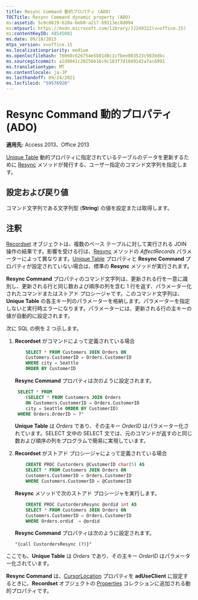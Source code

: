 ```yaml
---
title: Resync Command 動的プロパティ (ADO)
TOCTitle: Resync Command dynamic property (ADO)
ms:assetid: 5c0c0819-620a-6eb0-a217-69113ec8d094
ms:mtpsurl: https://msdn.microsoft.com/library/JJ249322(v=office.15)
ms:contentKeyID: 48545081
ms.date: 09/18/2015
mtps_version: v=office.15
ms.localizationpriority: medium
ms.openlocfilehash: 70060c626754e5b81d8c1cfbee003523c983bdbc
ms.sourcegitcommit: a1d9041c20256616c9c183f7d1049142a7ac6991
ms.translationtype: MT
ms.contentlocale: ja-JP
ms.lasthandoff: 09/24/2021
ms.locfileid: "59576920"
---
```

# <a name="resync-command-dynamic-property-ado"></a>Resync Command 動的プロパティ (ADO)

**適用先:** Access 2013、Office 2013

[Unique Table](resync-method-ado.md) 動的プロパティに指定されているテーブルのデータを更新するために [Resync](unique-table-unique-schema-unique-catalog-properties-dynamic-ado.md) メソッドが発行する、ユーザー指定のコマンド文字列を指定します。

## <a name="settings-and-return-values"></a>設定および戻り値

コマンド文字列である文字列型 (**String**) の値を設定または取得します。

## <a name="remarks"></a>注釈

[Recordset](recordset-object-ado.md) オブジェクトは、複数のベース テーブルに対して実行される JOIN 操作の結果です。影響を受ける行は、[Resync](resync-method-ado.md) メソッドの *AffectRecords* パラメーターによって異なります。[Unique Table](unique-table-unique-schema-unique-catalog-properties-dynamic-ado.md) プロパティと **Resync Command** プロパティが設定されていない場合は、標準の **Resync** メソッドが実行されます。

**Resync Command** プロパティのコマンド文字列は、更新される行を一意に識別し、更新される行と同じ数および順序の列を含む 1 行を返す、パラメーター化されたコマンドまたはストアド プロシージャです。このコマンド文字列は、 **Unique Table** の各主キー列のパラメーターを格納します。パラメーターを指定しないと実行時エラーになります。パラメーターには、更新される行の主キーの値が自動的に設定されます。

次に SQL の例を 2 つ示します。

1.  **Recordset** がコマンドによって定義されている場合

    ```sql
        SELECT * FROM Customers JOIN Orders ON 
        Customers.CustomerID = Orders.CustomerID
        WHERE city = Seattle
        ORDER BY CustomerID
    ```

    **Resync Command** プロパティは次のように設定されます。

    ```sql
     SELECT * FROM 
        (SELECT * FROM Customers JOIN Orders 
        ON Customers.CustomerID = Orders.CustomerID
        city = Seattle ORDER BY CustomerID)
     WHERE Orders.OrderID = ?"
    ```

    **Unique Table** は *Orders* であり、その主キー *OrderID*  はパラメーター化されています。SELECT 文中の SELECT 文では、元のコマンドが返すのと同じ数および順序の列をプログラムで簡易に実現しています。

2. **Recordset** がストアド プロシージャによって定義されている場合

    ```sql
        CREATE PROC Custorders @CustomerID char(5) AS 
        SELECT * FROM Customers JOIN Orders ON 
        Customers.CustomerID = Orders.CustomerID 
        WHERE Customers.CustomerID = @CustomerID
    ```

    **Resync** メソッドで次のストアド プロシージャを実行します。

    ```sql
        CREATE PROC CustordersResync @ordid int AS 
        SELECT * FROM Customers JOIN Orders ON 
        Customers.CustomerID = Orders.CustomerID
        WHERE Orders.ordid  = @ordid
    ```

    **Resync Command** プロパティは次のように設定されます。

    `"{call CustordersResync (?)}"`

ここでも、**Unique Table** は *Orders* であり、その主キー *OrderID* はパラメーター化されています。

**Resync Command** は、[CursorLocation](cursorlocation-property-ado.md) プロパティを **adUseClient** に設定するときに、**Recordset** オブジェクトの [Properties](properties-collection-ado.md) コレクションに追加される動的プロパティです。

